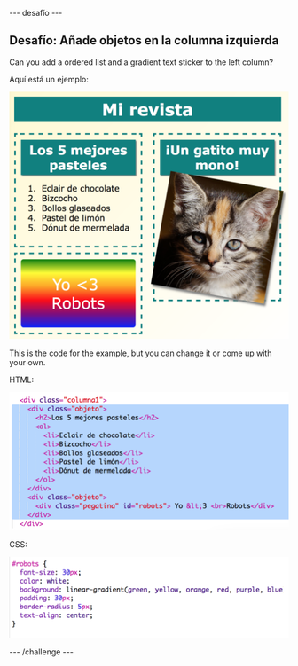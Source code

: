 \--- desafío \---

## Desafío: Añade objetos en la columna izquierda

Can you add a ordered list and a gradient text sticker to the left column?

Aquí está un ejemplo:

![captura de pantalla](images/magazine-challenge1-example.png)

This is the code for the example, but you can change it or come up with your own.

HTML:

![captura de pantalla](images/magazine-challenge1.png)

CSS:

![captura de pantalla](images/magazine-challenge1-style.png)

\--- /challenge \---